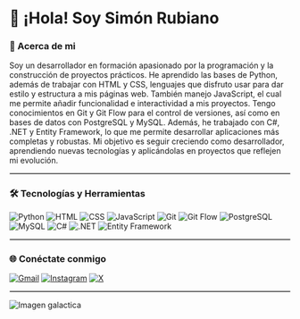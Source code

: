 # 👋 ¡Hola! Soy Simón Rubiano

### 👤 Acerca de mi

Soy un desarrollador en formación apasionado por la programación y la construcción de proyectos prácticos. He aprendido las bases de Python, además de trabajar con HTML y CSS, lenguajes que disfruto usar para dar estilo y estructura a mis páginas web. También manejo JavaScript, el cual me permite añadir funcionalidad e interactividad a mis proyectos. Tengo conocimientos en Git y Git Flow para el control de versiones, así como en bases de datos con PostgreSQL y MySQL. Además, he trabajado con C#, .NET y Entity Framework, lo que me permite desarrollar aplicaciones más completas y robustas. Mi objetivo es seguir creciendo como desarrollador, aprendiendo nuevas tecnologías y aplicándolas en proyectos que reflejen mi evolución.

<hr style="border:1px solid #ccc">

### 🛠️ Tecnologías y Herramientas

![Python](https://img.shields.io/badge/Python-3776AB?style=for-the-badge&logo=python&logoColor=white) ![HTML](https://img.shields.io/badge/HTML5-E34F26?style=for-the-badge&logo=html5&logoColor=white) ![CSS](https://img.shields.io/badge/CSS3-1572B6?style=for-the-badge&logo=css3&logoColor=white) ![JavaScript](https://img.shields.io/badge/JavaScript-F7DF1E?style=for-the-badge&logo=javascript&logoColor=black) ![Git](https://img.shields.io/badge/Git-F05032?style=for-the-badge&logo=git&logoColor=white) ![Git Flow](https://img.shields.io/badge/Git%20Flow-FF7F50?style=for-the-badge&logo=git&logoColor=white) ![PostgreSQL](https://img.shields.io/badge/PostgreSQL-4169E1?style=for-the-badge&logo=postgresql&logoColor=white) ![MySQL](https://img.shields.io/badge/MySQL-4479A1?style=for-the-badge&logo=mysql&logoColor=white) ![C#](https://img.shields.io/badge/C%23-239120?style=for-the-badge&logo=c-sharp&logoColor=white) ![.NET](https://img.shields.io/badge/.NET-512BD4?style=for-the-badge&logo=dotnet&logoColor=white) ![Entity Framework](https://img.shields.io/badge/Entity%20Framework-68217A?style=for-the-badge&logo=dotnet&logoColor=white) 

<hr style="border:1px solid #ccc">

### 🌐 Conéctate conmigo

[![Gmail](https://img.shields.io/badge/Gmail-D14836?style=for-the-badge&logo=gmail&logoColor=white)](mailto:simon.rubiano.ortiz@gmail.com) [![Instagram](https://img.shields.io/badge/Instagram-E4405F?style=for-the-badge&logo=instagram&logoColor=white)](https://instagram.com/simon.rubiano06) [![X](https://img.shields.io/badge/X-000000?style=for-the-badge&logo=x&logoColor=white)](https://x.com/siruor)  

<hr style="border:1px solid #ccc">

![Imagen galactica](https://i.pinimg.com/1200x/73/d7/39/73d739ce3e41947b0d9ca63ca889248e.jpg)
